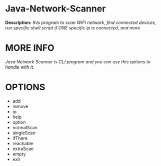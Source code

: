 # Java-Network-Scanner

__Description:__ *this program to scan WIFI network, find connected devices, run specific shell script if ONE specific ip is connected, and more*

# MORE INFO
*Java Network Scanner is CLI program and you can use this options to handle with it.*
# OPTIONS
- add
- remove
- ip
- help
- option
- normalScan
- singleScan
- ifThere
- reachable
- extraScan
- empty
- exit
